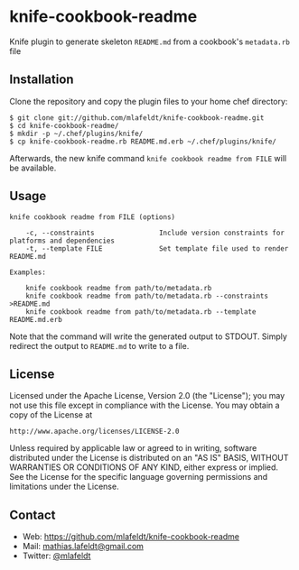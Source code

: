 knife-cookbook-readme
=====================

Knife plugin to generate skeleton `README.md` from a cookbook's `metadata.rb` file


Installation
------------

Clone the repository and copy the plugin files to your home chef directory:

    $ git clone git://github.com/mlafeldt/knife-cookbook-readme.git
    $ cd knife-cookbook-readme/
    $ mkdir -p ~/.chef/plugins/knife/
    $ cp knife-cookbook-readme.rb README.md.erb ~/.chef/plugins/knife/

Afterwards, the new knife command `knife cookbook readme from FILE` will be
available.


Usage
-----

    knife cookbook readme from FILE (options)

        -c, --constraints                Include version constraints for platforms and dependencies
        -t, --template FILE              Set template file used to render README.md

    Examples:

        knife cookbook readme from path/to/metadata.rb
        knife cookbook readme from path/to/metadata.rb --constraints >README.md
        knife cookbook readme from path/to/metadata.rb --template README.md.erb


Note that the command will write the generated output to STDOUT. Simply redirect
the output to `README.md` to write to a file.


License
-------

Licensed under the Apache License, Version 2.0 (the "License");
you may not use this file except in compliance with the License.
You may obtain a copy of the License at

    http://www.apache.org/licenses/LICENSE-2.0

Unless required by applicable law or agreed to in writing, software
distributed under the License is distributed on an "AS IS" BASIS,
WITHOUT WARRANTIES OR CONDITIONS OF ANY KIND, either express or implied.
See the License for the specific language governing permissions and
limitations under the License.


Contact
-------

* Web: <https://github.com/mlafeldt/knife-cookbook-readme>
* Mail: <mathias.lafeldt@gmail.com>
* Twitter: [@mlafeldt](https://twitter.com/mlafeldt)
